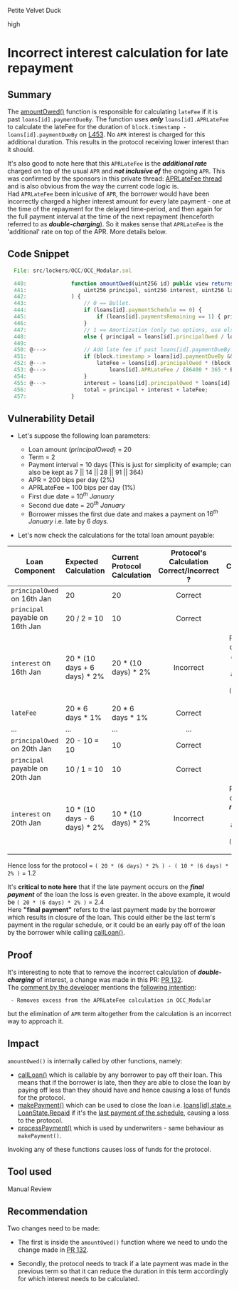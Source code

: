 Petite Velvet Duck

high

# Incorrect interest calculation for late repayment

## Summary
The [amountOwed()](https://github.com/sherlock-audit/2024-03-zivoe/blob/main/zivoe-core-foundry/src/lockers/OCC/OCC_Modular.sol#L452-L453) function is responsible for calculating `lateFee` if it is past `loans[id].paymentDueBy`. The function uses **_only_** `loans[id].APRLateFee` to calculate the lateFee for the duration of `block.timestamp - loans[id].paymentDueBy` on [L453](https://github.com/sherlock-audit/2024-03-zivoe/blob/main/zivoe-core-foundry/src/lockers/OCC/OCC_Modular.sol#L453). No `APR` interest is charged for this additional duration. This results in the protocol receiving lower interest than it should.
<br>

It's also good to note here that this `APRLateFee` is the **_additional rate_** charged on top of the usual `APR` and **_not inclusive of_** the ongoing `APR`. This was confirmed by the sponsors in this private thread: [APRLateFee thread](https://gist.github.com/t0x1cC0de/f3ee8739e722f87ef9a323da067addf1) and is also obvious from the way the current code logic is. <br>
Had `APRLateFee` been inlcusive of `APR`, the borrower would have been incorrectly charged a higher interest amount for every late payment - one at the time of the repayment for the delayed time-period, and then again for the full payment interval at the time of the next repayment (henceforth referred to as **_double-charging_**). So it makes sense that `APRLateFee` is the 'additional' rate on top of the APR. More details below.

## Code Snippet
```js
  File: src/lockers/OCC/OCC_Modular.sol

  440:              function amountOwed(uint256 id) public view returns (
  441:                  uint256 principal, uint256 interest, uint256 lateFee, uint256 total
  442:              ) {
  443:                  // 0 == Bullet.
  444:                  if (loans[id].paymentSchedule == 0) {
  445:                      if (loans[id].paymentsRemaining == 1) { principal = loans[id].principalOwed; }
  446:                  }
  447:                  // 1 == Amortization (only two options, use else here).
  448:                  else { principal = loans[id].principalOwed / loans[id].paymentsRemaining; }
  449:          
  450: @--->            // Add late fee if past loans[id].paymentDueBy.
  451:                  if (block.timestamp > loans[id].paymentDueBy && loans[id].state == LoanState.Active) {
  452: @--->                lateFee = loans[id].principalOwed * (block.timestamp - loans[id].paymentDueBy) *
  453: @--->                    loans[id].APRLateFee / (86400 * 365 * BIPS);  
  454:                  }
  455: @--->            interest = loans[id].principalOwed * loans[id].paymentInterval * loans[id].APR / (86400 * 365 * BIPS); 
  456:                  total = principal + interest + lateFee;
  457:              }
```

## Vulnerability Detail
- Let's suppose the following loan parameters:
  - Loan amount ($principalOwed$) = 20
  - Term = 2
  - Payment interval = 10 days (This is just for simplicity of example; can also be kept as 7 || 14 || 28 || 91 || 364)
  - APR = 200 bips per day (2%)
  - APRLateFee = 100 bips per day (1%)
  - First due date = $10^{th}$ $January$
  - Second due date = $20^{th}$ $January$
  - Borrower misses the first due date and makes a payment on $16^{th}$ $January$ i.e. late by $6$ $days$.

- Let's now check the calculations for the total loan amount payable:

| Loan Component  | Expected Calculation | Current Protocol Calculation |  Protocol's Calculation Correct/Incorrect ?  | Comment |
|-----------------|:--------------------|:----------------------------|:--------------------------------------------:|:---:|
| `principalOwed` on 16th Jan |  20    | 20  | Correct | |
| `principal` payable on 16th Jan |  20 / 2 = 10    | 10  | Correct | |
| `interest` on 16th Jan  | 20 * (10 days + 6 days) * 2%    | 20 * (10 days) * 2% | Incorrect   | Protocol charges **_less_** by an amount of `20 * (6 days) * 2%` |
| `lateFee`         | 20 * 6 days * 1%    | 20 * 6 days * 1%            | Correct                 | |
| ...         | ...    | ...            | ...                 | ... |
| `principalOwed` on 20th Jan |  20 - 10 = 10    | 10  | Correct | |
| `principal` payable on 20th Jan |  10 / 1 = 10    | 10  | Correct | |
| `interest` on 20th Jan  | 10 * (10 days - 6 days) * 2%    | 10 * (10 days) * 2% | Incorrect   | Protocol charges **_more_** by an amount of `10 * (6 days) * 2%` |

Hence loss for the protocol = `( 20 * (6 days) * 2% ) - ( 10 * (6 days) * 2% )` = 1.2
<br>

It's **critical to note here** that if the late payment occurs on the **_final payment_** of the loan the loss is even greater. In the above example, it would be `( 20 * (6 days) * 2% )` = 2.4
<br>
Here **"final payment"** refers to the last payment made by the borrower which results in closure of the loan. This could either be the last term's payment in the regular schedule, or it could be an early pay off of the loan by the borrower while calling [callLoan()](https://github.com/sherlock-audit/2024-03-zivoe/blob/main/zivoe-core-foundry/src/lockers/OCC/OCC_Modular.sol#L489-L492).

## Proof
It's interesting to note that to remove the incorrect calculation of **_double-charging_** of interest, a change was made in this PR: [PR 132](https://github.com/Zivoe/zivoe-core-foundry/pull/132/files#diff-3d0bf62613ebc697e89e5dd91dd9994a1e7c2fa33ff73a7751abe2e1bd375e0cR373). <br>
The [comment by the developer](https://github.com/Zivoe/zivoe-core-foundry/pull/132#issue-1691745976) mentions the [following intention](https://github.com/Zivoe/zivoe-core-foundry/pull/132#:~:text=Removes%20excess%20from%20the%20APRLateFee%20calculation%20in%20OCC_Modular):
```text
 - Removes excess from the APRLateFee calculation in OCC_Modular
```
but the elimination of `APR` term altogether from the calculation is an incorrect way to approach it.

## Impact
`amountOwed()` is internally called by other functions, namely:
- [callLoan()](https://github.com/sherlock-audit/2024-03-zivoe/blob/main/zivoe-core-foundry/src/lockers/OCC/OCC_Modular.sol#L500) which is callable by any borrower to pay off their loan. This means that if the borrower is late, then they are able to close the loan by paying off less than they should have and hence causing a loss of funds for the protocol.
- [makePayment()](https://github.com/sherlock-audit/2024-03-zivoe/blob/main/zivoe-core-foundry/src/lockers/OCC/OCC_Modular.sol#L578) which can be used to close the loan i.e. [loans[id].state = LoanState.Repaid](https://github.com/sherlock-audit/2024-03-zivoe/blob/main/zivoe-core-foundry/src/lockers/OCC/OCC_Modular.sol#L595) if it's the [last payment of the schedule](https://github.com/sherlock-audit/2024-03-zivoe/blob/main/zivoe-core-foundry/src/lockers/OCC/OCC_Modular.sol#L594), causing a loss to the protocol.
- [processPayment()](https://github.com/sherlock-audit/2024-03-zivoe/blob/main/zivoe-core-foundry/src/lockers/OCC/OCC_Modular.sol#L650) which is used by underwriters - same behaviour as `makePayment()`.

Invoking any of these functions causes loss of funds for the protocol.

## Tool used
Manual Review

## Recommendation
Two changes need to be made:
- The first is inside the `amountOwed()` function where we need to undo the change made in [PR 132](https://github.com/Zivoe/zivoe-core-foundry/pull/132/files#diff-3d0bf62613ebc697e89e5dd91dd9994a1e7c2fa33ff73a7751abe2e1bd375e0cR373).

- Secondly, the protocol needs to track if a late payment was made in the previous term so that it can reduce the duration in this term accordingly for which interest needs to be calculated.